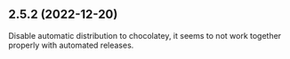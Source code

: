 ## 2.5.2 (2022-12-20)

Disable automatic distribution to chocolatey, it seems to not work together
properly with automated releases.

